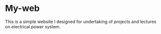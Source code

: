 # My-web
This is a simple website I designed for undertaking of projects and lectures on electrical power system.
